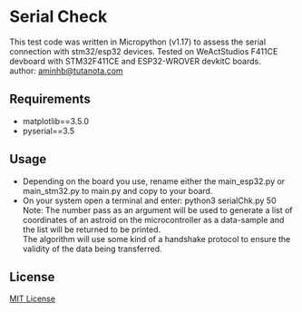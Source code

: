 # Serial Check
This test code was written in Micropython (v1.17) to assess the serial connection with stm32/esp32 devices.
Tested on WeActStudios F411CE devboard with STM32F411CE and ESP32-WROVER devkitC boards.<br />
author: aminhb@tutanota.com

## Requirements
- matplotlib==3.5.0
- pyserial==3.5

## Usage
- Depending on the board you use, rename either the main_esp32.py or main_stm32.py to main.py and copy to your board.<br />
- On your system open a terminal and enter: python3 serialChk.py 50<br />
Note: The number pass as an argument will be used to generate a list of coordinates of an astroid on the microcontroller as a data-sample and the list will be returned to be printed.<br />
The algorithm will use some kind of a handshake protocol to ensure the validity of the data being transferred.

## License
[MIT License](https://opensource.org/licenses/MIT)

